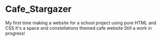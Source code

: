 # Cafe_Stargazer
 My first time making a website for a school project using pure HTML and CSS
 It's a space and constellations themed cafe website
 Still a work in progress!
